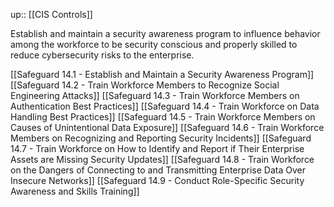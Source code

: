 up:: [[CIS Controls]]

Establish and maintain a security awareness program to influence behavior among the workforce to be security conscious and properly skilled to reduce cybersecurity risks to the enterprise.

[[Safeguard 14.1 - Establish and Maintain a Security Awareness Program]]
[[Safeguard 14.2 - Train Workforce Members to Recognize Social Engineering Attacks]]
[[Safeguard 14.3 - Train Workforce Members on Authentication Best Practices]]
[[Safeguard 14.4 - Train Workforce on Data Handling Best Practices]]
[[Safeguard 14.5 - Train Workforce Members on Causes of Unintentional Data Exposure]]
[[Safeguard 14.6 - Train Workforce Members on Recognizing and Reporting Security Incidents]]
[[Safeguard 14.7 - Train Workforce on How to Identify and Report if Their Enterprise Assets are Missing Security Updates]]
[[Safeguard 14.8 - Train Workforce on the Dangers of Connecting to and Transmitting Enterprise Data Over Insecure Networks]]
[[Safeguard 14.9 - Conduct Role-Specific Security Awareness and Skills Training]]
